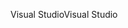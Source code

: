 <span data-ttu-id="c24d5-101">Visual Studio</span><span class="sxs-lookup"><span data-stu-id="c24d5-101">Visual Studio</span></span>